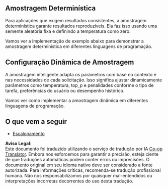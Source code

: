 <!--
CO_OP_TRANSLATOR_METADATA:
{
  "original_hash": "b0de03f7a3ff0204d8356bc61325c459",
  "translation_date": "2025-06-02T20:03:00+00:00",
  "source_file": "05-AdvancedTopics/mcp-sampling/README.md",
  "language_code": "pt"
}
-->
## Amostragem Determinística

Para aplicações que exigem resultados consistentes, a amostragem determinística garante resultados reproduzíveis. Ela faz isso usando uma semente aleatória fixa e definindo a temperatura como zero.

Vamos ver a implementação de exemplo abaixo para demonstrar a amostragem determinística em diferentes linguagens de programação.

## Configuração Dinâmica de Amostragem

A amostragem inteligente adapta os parâmetros com base no contexto e nas necessidades de cada solicitação. Isso significa ajustar dinamicamente parâmetros como temperatura, top_p e penalidades conforme o tipo de tarefa, preferências do usuário ou desempenho histórico.

Vamos ver como implementar a amostragem dinâmica em diferentes linguagens de programação.

## O que vem a seguir

- [Escalonamento](../mcp-scaling/README.md)

**Aviso Legal**:  
Este documento foi traduzido utilizando o serviço de tradução por IA [Co-op Translator](https://github.com/Azure/co-op-translator). Embora nos esforcemos para garantir a precisão, esteja ciente de que traduções automáticas podem conter erros ou imprecisões. O documento original em seu idioma nativo deve ser considerado a fonte autorizada. Para informações críticas, recomenda-se tradução profissional humana. Não nos responsabilizamos por quaisquer mal-entendidos ou interpretações incorretas decorrentes do uso desta tradução.